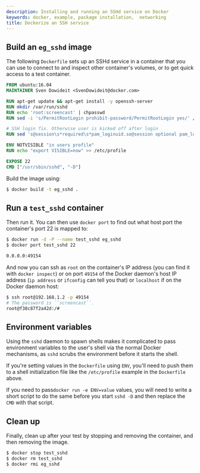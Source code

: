 ```yaml
---
description: Installing and running an SSHd service on Docker
keywords: docker, example, package installation,  networking
title: Dockerize an SSH service
---
```


## Build an `eg_sshd` image

The following `Dockerfile` sets up an SSHd service in a container that you
can use to connect to and inspect other container's volumes, or to get
quick access to a test container.

```Dockerfile
FROM ubuntu:16.04
MAINTAINER Sven Dowideit <SvenDowideit@docker.com>

RUN apt-get update && apt-get install -y openssh-server
RUN mkdir /var/run/sshd
RUN echo 'root:screencast' | chpasswd
RUN sed -i 's/PermitRootLogin prohibit-password/PermitRootLogin yes/' /etc/ssh/sshd_config

# SSH login fix. Otherwise user is kicked off after login
RUN sed 's@session\s*required\s*pam_loginuid.so@session optional pam_loginuid.so@g' -i /etc/pam.d/sshd

ENV NOTVISIBLE "in users profile"
RUN echo "export VISIBLE=now" >> /etc/profile

EXPOSE 22
CMD ["/usr/sbin/sshd", "-D"]
```

Build the image using:

```bash
$ docker build -t eg_sshd .
```
## Run a `test_sshd` container

Then run it. You can then use `docker port` to find out what host port
the container's port 22 is mapped to:

```bash
$ docker run -d -P --name test_sshd eg_sshd
$ docker port test_sshd 22

0.0.0.0:49154
```

And now you can ssh as `root` on the container's IP address (you can find it
with `docker inspect`) or on port `49154` of the Docker daemon's host IP address
(`ip address` or `ifconfig` can tell you that) or `localhost` if on the
Docker daemon host:

```bash
$ ssh root@192.168.1.2 -p 49154
# The password is ``screencast``.
root@f38c87f2a42d:/#
```

## Environment variables

Using the `sshd` daemon to spawn shells makes it complicated to pass environment
variables to the user's shell via the normal Docker mechanisms, as `sshd` scrubs
the environment before it starts the shell.

If you're setting values in the `Dockerfile` using `ENV`, you'll need to push them
to a shell initialization file like the `/etc/profile` example in the `Dockerfile`
above.

If you need to pass`docker run -e ENV=value` values, you will need to write a
short script to do the same before you start `sshd -D` and then replace the
`CMD` with that script.

## Clean up

Finally, clean up after your test by stopping and removing the
container, and then removing the image.

```bash
$ docker stop test_sshd
$ docker rm test_sshd
$ docker rmi eg_sshd
```